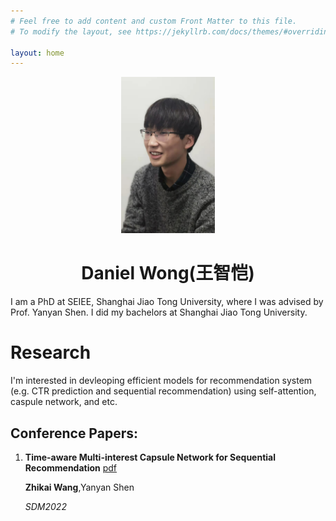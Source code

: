 ```yaml
---
# Feel free to add content and custom Front Matter to this file.
# To modify the layout, see https://jekyllrb.com/docs/themes/#overriding-theme-defaults

layout: home
---
```


<div align=center><img width = '150' height ='250' src ="images/portrait.jpeg"/></div>

# <center>Daniel Wong(王智恺)</center>



I am a PhD at SEIEE, Shanghai Jiao Tong University, where I was advised by Prof. Yanyan Shen. I did my bachelors at Shanghai Jiao Tong University.



# Research

I'm interested in devleoping efficient models for recommendation system (e.g. CTR prediction and sequential recommendation) using self-attention, caspule network, and  etc.

## Conference Papers:

1. **Time-aware Multi-interest Capsule Network for Sequential Recommendation**  [pdf](\{\{site.url\}\}/files/sdm.pdf)

   **Zhikai Wang**,Yanyan Shen

   *SDM2022*
